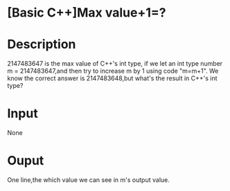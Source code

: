 # [Basic C++]Max value+1=?

# Description
 2147483647 is the max value of C++'s int type, if we let an int type number m = 2147483647,and then try to increase m by 1 using code "m=m+1". We know the correct  answer is 2147483648,but what's the result in C++'s int type?
 
# Input
 None
 
# Ouput
One line,the which value we can see in m's output value.
